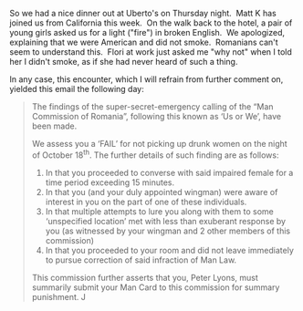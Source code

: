 So we had a nice dinner out at Uberto's on Thursday night.  Matt K has joined us from California this week.  On the walk back to the hotel, a pair of young girls asked us for a light ("fire") in broken English.  We apologized, explaining that we were American and did not smoke.  Romanians can't seem to understand this.  Flori at work just asked me "why not" when I told her I didn't smoke, as if she had never heard of such a thing.

In any case, this encounter, which I will refrain from further comment on, yielded this email the following day:

> The findings of the super-secret-emergency calling of the “Man Commission of Romania”, following this known as ‘Us or We’, have been made.
> 
> We assess you a ‘FAIL’ for not picking up drunk women on the night of October 18<sup>th</sup>. The further details of such finding are as follows:
> 
> 1.  In that you proceeded to converse with said impaired female for a time period exceeding 15 minutes.
> 2.  In that you (and your duly appointed wingman) were aware of interest in you on the part of one of these individuals.
> 3.  In that multiple attempts to lure you along with them to some ‘unspecified location’ met with less than exuberant response by you (as witnessed by your wingman and 2 other members of this commission)
> 4.  In that you proceeded to your room and did not leave immediately to pursue correction of said infraction of Man Law.
> 
> This commission further asserts that you, Peter Lyons, must summarily submit your Man Card to this commission for summary punishment. J